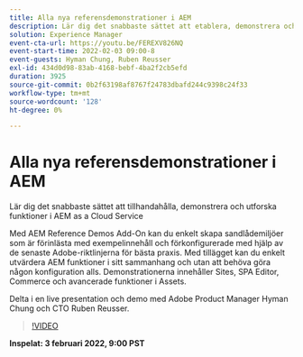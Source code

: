 ```yaml
---
title: Alla nya referensdemonstrationer i AEM
description: Lär dig det snabbaste sättet att etablera, demonstrera och utforska AEM as a Cloud Service funktioner med tillägget Reference Demos.
solution: Experience Manager
event-cta-url: https://youtu.be/FEREXV826NQ
event-start-time: 2022-02-03 09:00-8
event-guests: Hyman Chung, Ruben Reusser
exl-id: 434d0d98-83ab-4168-bebf-4ba2f2cb5efd
duration: 3925
source-git-commit: 0b2f63198af8767f24783dbafd244c9398c24f33
workflow-type: tm+mt
source-wordcount: '128'
ht-degree: 0%

---
```


# Alla nya referensdemonstrationer i AEM

Lär dig det snabbaste sättet att tillhandahålla, demonstrera och utforska funktioner i AEM as a Cloud Service

Med AEM Reference Demos Add-On kan du enkelt skapa sandlådemiljöer som är förinlästa med exempelinnehåll och förkonfigurerade med hjälp av de senaste Adobe-riktlinjerna för bästa praxis. Med tillägget kan du enkelt utvärdera AEM funktioner i sitt sammanhang och utan att behöva göra någon konfiguration alls. Demonstrationerna innehåller Sites, SPA Editor, Commerce och avancerade funktioner i Assets.

Delta i en live presentation och demo med Adobe Product Manager Hyman Chung och CTO Ruben Reusser.

>[!VIDEO](https://video.tv.adobe.com/v/340236/?quality=12&learn=on)

**Inspelat: 3 februari 2022, 9:00 PST**

